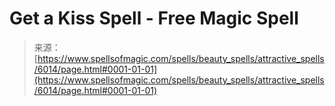 <!--yml
category: 未分类
date: 2024-06-12 18:40:29
-->

# Get a Kiss Spell - Free Magic Spell

> 来源：[https://www.spellsofmagic.com/spells/beauty_spells/attractive_spells/6014/page.html#0001-01-01](https://www.spellsofmagic.com/spells/beauty_spells/attractive_spells/6014/page.html#0001-01-01)